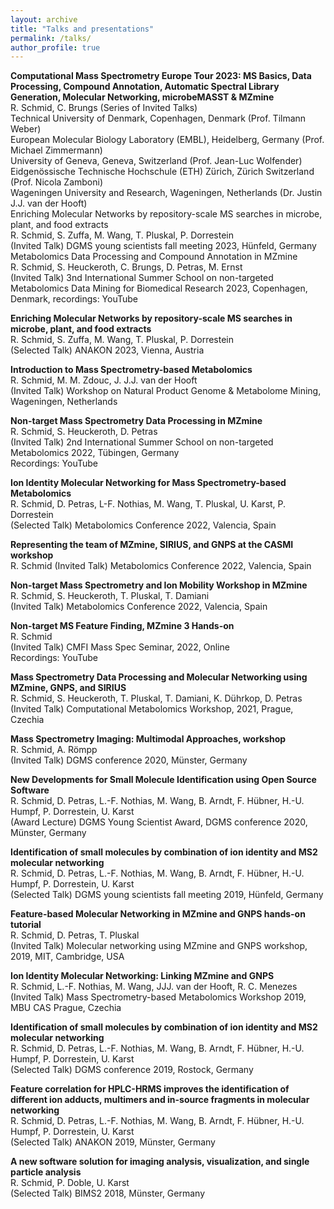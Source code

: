 ```yaml
---
layout: archive
title: "Talks and presentations"
permalink: /talks/
author_profile: true
---
```



**Computational Mass Spectrometry Europe Tour 2023: MS Basics, Data Processing, Compound Annotation, Automatic Spectral Library Generation, Molecular Networking, microbeMASST & MZmine**   
R. Schmid, C. Brungs (Series of Invited Talks)   
Technical University of Denmark, Copenhagen, Denmark (Prof. Tilmann Weber)   
European Molecular Biology Laboratory (EMBL), Heidelberg, Germany (Prof. Michael Zimmermann)   
University of Geneva, Geneva, Switzerland (Prof. Jean-Luc Wolfender)   
Eidgenössische Technische Hochschule (ETH) Zürich, Zürich Switzerland (Prof. Nicola Zamboni)   
Wageningen University and Research, Wageningen, Netherlands (Dr. Justin J.J. van der Hooft)   
Enriching Molecular Networks by repository-scale MS searches in microbe, plant, and food extracts   
R. Schmid, S. Zuffa, M. Wang, T. Pluskal, P. Dorrestein   
(Invited Talk) DGMS young scientists fall meeting 2023, Hünfeld, Germany   
Metabolomics Data Processing and Compound Annotation in MZmine    
R. Schmid, S. Heuckeroth, C. Brungs, D. Petras, M. Ernst   
(Invited Talk) 3nd International Summer School on non-targeted Metabolomics Data Mining for Biomedical Research 2023, Copenhagen, Denmark, recordings: YouTube    

**Enriching Molecular Networks by repository-scale MS searches in microbe, plant, and food extracts**   
R. Schmid, S. Zuffa, M. Wang, T. Pluskal, P. Dorrestein    
(Selected Talk) ANAKON 2023, Vienna, Austria   

**Introduction to Mass Spectrometry-based Metabolomics**   
R. Schmid, M. M. Zdouc, J. J.J. van der Hooft      
(Invited Talk) Workshop on Natural Product Genome & Metabolome Mining, Wageningen, Netherlands   

**Non-target Mass Spectrometry Data Processing in MZmine**   
R. Schmid, S. Heuckeroth, D. Petras   
(Invited Talk) 2nd International Summer School on non-targeted Metabolomics 2022, Tübingen, Germany   
Recordings: YouTube   

**Ion Identity Molecular Networking for Mass Spectrometry-based Metabolomics**   
R. Schmid, D. Petras, L-F. Nothias, M. Wang, T. Pluskal, U. Karst, P. Dorrestein    
(Selected Talk) Metabolomics Conference 2022, Valencia, Spain   

**Representing the team of MZmine, SIRIUS, and GNPS at the CASMI workshop**   
R. Schmid
(Invited Talk) Metabolomics Conference 2022, Valencia, Spain   

**Non-target Mass Spectrometry and Ion Mobility Workshop in MZmine**   
R. Schmid, S. Heuckeroth, T. Pluskal, T. Damiani   
(Invited Talk) Metabolomics Conference 2022, Valencia, Spain   

**Non-target MS Feature Finding, MZmine 3 Hands-on**   
R. Schmid   
(Invited Talk) CMFI Mass Spec Seminar, 2022, Online   
Recordings: YouTube   

**Mass Spectrometry Data Processing and Molecular Networking using MZmine, GNPS, and SIRIUS**     
R. Schmid, S. Heuckeroth, T. Pluskal, T. Damiani, K. Dührkop, D. Petras     
(Invited Talk) Computational Metabolomics Workshop, 2021, Prague, Czechia   

**Mass Spectrometry Imaging: Multimodal Approaches, workshop**   
R. Schmid, A. Römpp   
(Invited Talk) DGMS conference 2020, Münster, Germany   

**New Developments for Small Molecule Identification using Open Source Software**   
R. Schmid, D. Petras, L.-F. Nothias, M. Wang, B. Arndt, F. Hübner, H.-U. Humpf, P. Dorrestein, U. Karst   
(Award Lecture) DGMS Young Scientist Award, DGMS conference 2020, Münster, Germany    

**Identification of small molecules by combination of ion identity and MS2 molecular networking**   
R. Schmid, D. Petras, L.-F. Nothias, M. Wang, B. Arndt, F. Hübner, H.-U. Humpf, P. Dorrestein, U. Karst   
(Selected Talk) DGMS young scientists fall meeting 2019, Hünfeld, Germany   

**Feature-based Molecular Networking in MZmine and GNPS hands-on tutorial**   
R. Schmid, D. Petras, T. Pluskal    
(Invited Talk) Molecular networking using MZmine and GNPS workshop, 2019, MIT, Cambridge, USA    

**Ion Identity Molecular Networking: Linking MZmine and GNPS**    
R. Schmid, L.-F. Nothias, M. Wang, JJJ. van der Hooft, R. C. Menezes    
(Invited Talk) Mass Spectrometry-based Metabolomics Workshop 2019, MBU CAS Prague, Czechia    

**Identification of small molecules by combination of ion identity and MS2 molecular networking**    
R. Schmid, D. Petras, L.-F. Nothias, M. Wang, B. Arndt, F. Hübner, H.-U. Humpf, P. Dorrestein, U. Karst     
(Selected Talk) DGMS conference 2019, Rostock, Germany   

**Feature correlation for HPLC-HRMS improves the identification of different ion adducts, multimers and in-source fragments in molecular networking**    
R. Schmid, D. Petras, L.-F. Nothias, M. Wang, B. Arndt, F. Hübner, H.-U. Humpf, P. Dorrestein, U. Karst     
(Selected Talk) ANAKON 2019, Münster, Germany   

**A new software solution for imaging analysis, visualization, and single particle analysis**    
R. Schmid, P. Doble, U. Karst    
(Selected Talk) BIMS2 2018, Münster, Germany    
